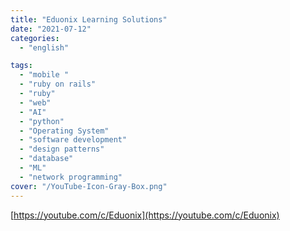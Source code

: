 ```yaml
---
title: "Eduonix Learning Solutions"
date: "2021-07-12"
categories:
  - "english"

tags:
  - "mobile "
  - "ruby on rails"
  - "ruby"
  - "web"
  - "AI"
  - "python"
  - "Operating System"
  - "software development"
  - "design patterns"
  - "database"
  - "ML"
  - "network programming"
cover: "/YouTube-Icon-Gray-Box.png"
---
```


[https://youtube.com/c/Eduonix](https://youtube.com/c/Eduonix)
